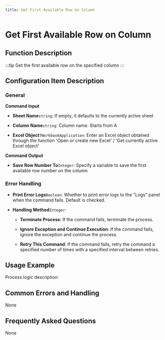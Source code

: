 ```yaml
---
title: Get First Available Row on Column
---
```


# Get First Available Row on Column

## Function Description

:::tip 
Get the first available row on the specified column
:::

## Configuration Item Description

### General

**Command Input**

- **Sheet Name**`string`: If empty, it defaults to the currently active sheet

- **Column Name**`string`: Column name. Starts from A

- **Excel Object**`TWorkbookApplication`: Enter an Excel object obtained through the function 'Open or create new Excel' / 'Get currently active Excel object'


**Command Output**

- **Save Row Number To**`Integer`: Specify a variable to save the first available row number on the column


### Error Handling

- **Print Error Logs**`Boolean`: Whether to print error logs to the "Logs" panel when the command fails. Default is checked. 

- **Handling Method**`Integer`:

    - **Terminate Process**: If the command fails, terminate the process.

    - **Ignore Exception and Continue Execution**: If the command fails, ignore the exception and continue the process.

    - **Retry This Command**: If the command fails, retry the command a specified number of times with a specified interval between retries.

## Usage Example

Process logic description:

## Common Errors and Handling

None

## Frequently Asked Questions

None

